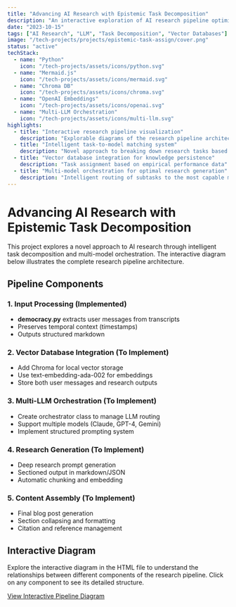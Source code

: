 ```yaml
---
title: "Advancing AI Research with Epistemic Task Decomposition"
description: "An interactive exploration of AI research pipeline optimization through intelligent task decomposition and multi-model orchestration."
date: "2023-10-15"
tags: ["AI Research", "LLM", "Task Decomposition", "Vector Databases"]
image: "/tech-projects/projects/epistemic-task-assign/cover.png"
status: "active"
techStack: 
  - name: "Python"
    icon: "/tech-projects/assets/icons/python.svg"
  - name: "Mermaid.js"
    icon: "/tech-projects/assets/icons/mermaid.svg"
  - name: "Chroma DB"
    icon: "/tech-projects/assets/icons/chroma.svg"
  - name: "OpenAI Embeddings"
    icon: "/tech-projects/assets/icons/openai.svg"
  - name: "Multi-LLM Orchestration"
    icon: "/tech-projects/assets/icons/multi-llm.svg"
highlights:
  - title: "Interactive research pipeline visualization"
    description: "Explorable diagrams of the research pipeline architecture"
  - title: "Intelligent task-to-model matching system"
    description: "Novel approach to breaking down research tasks based on cognitive requirements"
  - title: "Vector database integration for knowledge persistence"
    description: "Task assignment based on empirical performance data"
  - title: "Multi-model orchestration for optimal research generation"
    description: "Intelligent routing of subtasks to the most capable models"
---
```


# Advancing AI Research with Epistemic Task Decomposition

This project explores a novel approach to AI research through intelligent task decomposition and multi-model orchestration. The interactive diagram below illustrates the complete research pipeline architecture.

## Pipeline Components

### 1. Input Processing (Implemented)
- **democracy.py** extracts user messages from transcripts
- Preserves temporal context (timestamps)
- Outputs structured markdown

### 2. Vector Database Integration (To Implement)
- Add Chroma for local vector storage
- Use text-embedding-ada-002 for embeddings
- Store both user messages and research outputs

### 3. Multi-LLM Orchestration (To Implement)
- Create orchestrator class to manage LLM routing
- Support multiple models (Claude, GPT-4, Gemini)
- Implement structured prompting system

### 4. Research Generation (To Implement)
- Deep research prompt generation
- Sectioned output in markdown/JSON
- Automatic chunking and embedding

### 5. Content Assembly (To Implement)
- Final blog post generation
- Section collapsing and formatting
- Citation and reference management

## Interactive Diagram

Explore the interactive diagram in the HTML file to understand the relationships between different components of the research pipeline. Click on any component to see its detailed structure.

[View Interactive Pipeline Diagram](/tech-projects/projects/epistemic-task-assign/index.html)
